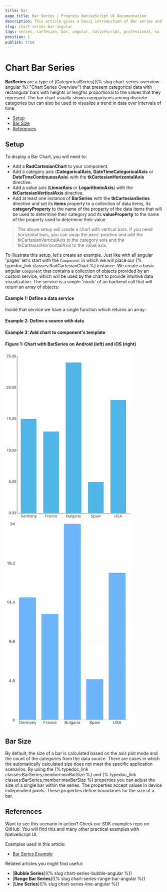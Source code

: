 ```yaml
---
title: Bar
page_title: Bar Series | Progress NativeScript UI Documentation
description: This article gives a basic introduction of Bar series and continues with a sample scenario of how Bar series are used.
slug: chart-series-bar-angular
tags: series, cartesian, bar, angular, nativescript, professional, ui
position: 1
publish: true
---
```


# Chart Bar Series

**BarSeries** are a type of [CategoricalSeries]({% slug chart-series-overview-angular %} "Chart Series Overview") that present categorical data with rectangular bars with heights or lengths proportional to the values that they represent. The bar chart usually shows comparisons among discrete categories but can also be used to visualize a trend in data over intervals of time.

* [Setup](#setup)
* [Bar Size](#bar-size)
* [References](#references)

## Setup

To display a Bar Chart, you will need to:
- Add a **RadCartesianChart** to your component.
- Add a category axis (**CategoricalAxis**, **DateTimeCategoricalAxis** or **DateTimeContinuousAxis**) with the **tkCartesianHorizontalAxis** directive.
- Add a value axis (**LinearAxis** or **LogarithmicAxis**) with the **tkCartesianVerticalAxis** directive.
- Add at least one instance of **BarSeries**  with the **tkCartesianSeries** directive and set its **items** property to a collection of data items, its **categoryProperty** to the name of the property of the data items that will be used to determine their category and its **valueProperty** to the name of the property used to determine their value.
 
 > The above setup will create a chart with vertical bars. If you need horizontal bars, you can swap the axes' position and add the tkCartesianVerticalAxis to the category axis and the tkCartesianHorizontalAxis to the value axis.
 
To illustrate this setup, let's create an example. Just like with all angular 'pages' let's start with the `Component` in which we will place our {% typedoc_link classes:RadCartesianChart %} instance. We create a basic angular `Component` that contains a collection of objects provided by an custom service, which will be used by the chart to provide intuitive data visualization. The service is a simple 'mock' of an backend call that will return an array of objects:
  
#### Example 1: Define a data service

<snippet id='chart-angular-data-service'/>

Inside that service we have a single function which returns an array:

#### Example 2: Define a source with data

<snippet id='chart-angular-categorical-source'/>

<snippet id='chart-angular-country'/>

#### Example 3: Add chart to component's template

<snippet id='chart-angular-bar-series-component'/>
<snippet id='chart-angular-bar-series'/>

#### Figure 1: Chart with BarSeries on Android (left) and iOS (right)

![Cartesian chart: Bar series](../../../../img/ns_ui/bar_series_android.png "Bar series on Android.") ![Cartesian chart: Bar series](../../../../img/ns_ui/bar_series_ios.png "Bar series on iOS.")

## Bar Size

By default, the size of a bar is calculated based on the axis plot mode and the count of the categories from the data source. There are cases in which the automatically calculated size does not meet the specific application scenarios. By using the {% typedoc_link classes:BarSeries,member:minBarSize %} and {% typedoc_link classes:BarSeries,member:maxBarSize %} properties you can adjust the size of a single bar within the series. The properties accept values in device independent pixels. These properties define boundaries for the size of a bar.

## References

Want to see this scenario in action?
Check our SDK examples repo on GitHub. You will find this and many other practical examples with NativeScript UI.

Examples used in this article:

* [Bar Series Example](https://github.com/NativeScript/nativescript-ui-samples-angular/tree/master/chart/app/examples/series/bar)

Related articles you might find useful:

* [**Bubble Series**]({% slug chart-series-bubble-angular %})
* [**Range Bar Series**]({% slug chart-series-range-bar-angular %})
* [**Line Series**]({% slug chart-series-line-angular %})
